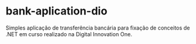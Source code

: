 # bank-aplication-dio
Simples aplicação de transferência bancária para fixação de conceitos de .NET em curso realizado na Digital Innovation One.

